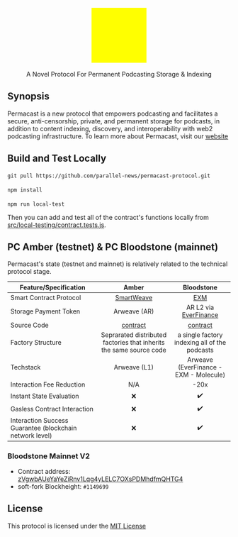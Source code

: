 <p align="center">
  <a href="https://permacast.app">
    <img src="./img/pc-icons/logo192.png" height="124">
  </a>
  <p align="center">A Novel Protocol For Permanent Podcasting Storage & Indexing</p>
</p>

## Synopsis
Permacast is a new protocol that empowers podcasting and facilitates a secure, anti-censorship, private, and permanent storage for podcasts, in addition to content indexing, discovery, and interoperability with web2 podcasting infrastructure. To learn more about Permacast, visit our [website](https://permacast.app)

## Build and Test Locally

```console
git pull https://github.com/parallel-news/permacast-protocol.git

npm install

npm run local-test

```
Then you can add and test all of the contract's functions locally from [src/local-testing/contract.tests.js](./src/local-testing/contract.tests.js).


## PC Amber (testnet) & PC Bloodstone (mainnet)

Permacast's state (testnet and mainnet) is relatively related to the technical protocol stage.

| Feature/Specification  | Amber | Bloodstone |
| ------------- |:-------------:| :-------------: |
| Smart Contract Protocol     | [SmartWeave](https://github.com/ArweaveTeam/SmartWeave)  |  [EXM](https://exm.dev) |
| Storage Payment Token |  Arweave (AR) | AR L2 via [EverFinance](https://ever.vision/#/) |
| Source Code | [contract](https://github.com/Parallel-news/permacastV2/blob/main/v3/v3.js) | [contract](./permacast-contract) |
| Factory Structure | Seprarated distributed factories that inherits the same source code | a single factory indexing all of the podcasts | 
| Techstack | Arweave (L1) | Arweave (EverFinance - EXM - Molecule) | 
| Interaction Fee Reduction | N/A | -20x |
| Instant State Evaluation      |  ❌  |✔️ |
| Gasless Contract Interaction 	|	❌ | ✔️	|
| Interaction Success Guarantee (blockchain network level) | ❌ | ✔️ |

### Bloodstone Mainnet V2
- Contract address: [zVgwbAUeYaYeZiRnv1Lqg4yLELC7OXsPDMhdfmQHTG4](https://api.exm.dev/read/zVgwbAUeYaYeZiRnv1Lqg4yLELC7OXsPDMhdfmQHTG4)
- soft-fork Blockheight: `#1149699`

## License
This protocol is licensed under the [MIT License](./LICENSE)
